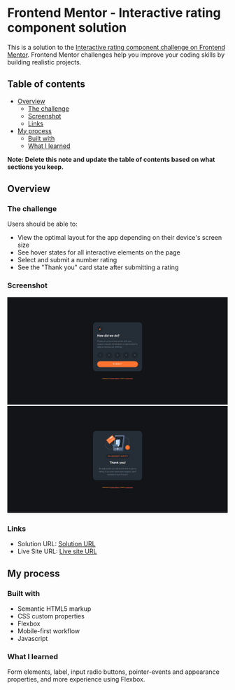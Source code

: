 # Frontend Mentor - Interactive rating component solution

This is a solution to the [Interactive rating component challenge on Frontend Mentor](https://www.frontendmentor.io/challenges/interactive-rating-component-koxpeBUmI). Frontend Mentor challenges help you improve your coding skills by building realistic projects.

## Table of contents

- [Overview](#overview)
  - [The challenge](#the-challenge)
  - [Screenshot](#screenshot)
  - [Links](#links)
- [My process](#my-process)
  - [Built with](#built-with)
  - [What I learned](#what-i-learned)

**Note: Delete this note and update the table of contents based on what sections you keep.**

## Overview

### The challenge

Users should be able to:

- View the optimal layout for the app depending on their device's screen size
- See hover states for all interactive elements on the page
- Select and submit a number rating
- See the "Thank you" card state after submitting a rating

### Screenshot

![](./images/solution-rating.png)
![](./images/solution-thanks.png)

### Links

- Solution URL: [Solution URL](https://github.com/carlosmndzg/interactive-rating-component)
- Live Site URL: [Live site URL](https://interactive-rating-component-dev.netlify.app/)

## My process

### Built with

- Semantic HTML5 markup
- CSS custom properties
- Flexbox
- Mobile-first workflow
- Javascript

### What I learned

Form elements, label, input radio buttons, pointer-events and appearance properties, and more experience using Flexbox.

